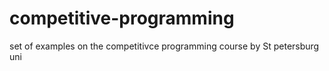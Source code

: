 # competitive-programming
set of examples on the competitivce programming course by St petersburg uni
